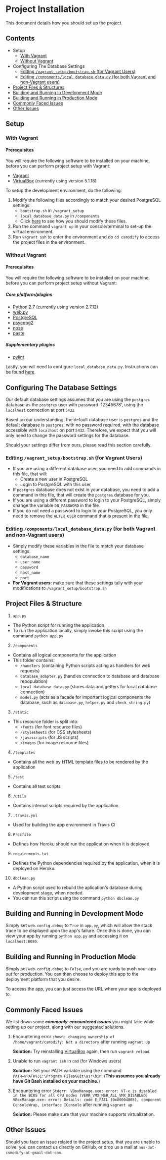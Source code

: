 # Project Installation

This document details how you should set up the project.

## Contents

* Setup
  * [With Vagrant](#with-vagrant)
  * [Without Vagrant](#without-vagrant)
* Configuring The Database Settings
  * [Editing `/vagrant_setup/bootstrap.sh` (for Vagrant Users)](#editing-vagrant_setupbootstrapsh-for-vagrant-users)
  * [Editing `/components/local_database_data.py` (for both Vagrant and non-Vagrant users)](#editing-componentslocal_database_datapy-for-both-vagrant-and-non-vagrant-users)
* [Project Files & Structures](#project-files--structure)
* [Building and Running in Development Mode](#building-and-running-in-development-mode)
* [Building and Running in Production Mode](#building-and-running-in-production-mode)
* [Commonly Faced Issues](#commonly-faced-issues)
* [Other Issues](#other-issues)

## Setup

### With Vagrant

#### Prerequisites

You will require the following software to be installed on your machine, before you can perform project setup with Vagrant:

* [Vagrant](https://www.vagrantup.com/downloads.html)
* [VirtualBox](https://www.virtualbox.org/wiki/Downloads) (currently using version 5.1.18)

To setup the development environment, do the following:

1. Modify the following files accordingly to match your desired PostgreSQL settings:
    * `bootstrap.sh` in `/vagrant_setup`
    * `local_database_data.py` in `/components`
    * Click [here](#configuring-the-database-settings) to see how you should modify these files.
2. Run the command `vagrant up` in your console/terminal to set-up the virtual environment.
3. Run `vagrant ssh` to enter the environment and do `cd csmodify` to access the project files in the environment.

### Without Vagrant

#### Prerequisites

You will require the following software to be installed on your machine, before you can perform project setup without Vagrant:

##### Core platform/plugins
* [Python 2.7](https://www.python.org/downloads/) (currently using version 2.7.12)
* [web.py](http://webpy.org/install)
* [PostgreSQL](https://www.postgresql.org/download/)
* [psycopg2](https://pypi.python.org/pypi/psycopg2)
* [nose](https://pypi.python.org/pypi/nose/1.3.7)
* [paste](https://pypi.python.org/pypi/Paste)

##### Supplementary plugins
* [pylint](https://www.pylint.org/#install)

Lastly, you will need to configure `local_database_data.py`. Instructions can be found [here](#configuring-the-database-settings).

## Configuring The Database Settings

Our default database settings assumes that you are using the `postgres` database as the `postgres` user with password '12345678', using the `localhost` connection at port `5432`.

Based on our understanding, the default database user is `postgres` and the default database is `postgres`, with no password required, with the database accessible with `localhost` on port `5432`. Therefore, we expect that you will only need to change the password settings for the database.

Should your settings differ from ours, please read this section carefully.

### Editing `/vagrant_setup/bootstrap.sh` (for Vagrant Users)

* If you are using a different database user, you need to add commands in this file, that will:
  * Create a new user in PostgreSQL
  * Login to PostgreSQL with this user
* If `postgres` database does not exist in your database, you need to add a command in this file, that will create the `postgres` database for you.
* If you are using a different password to login to your PostgreSQL, simply change the variable `DB_PASSWORD` in the file.
* If you do not need a password to login to your PostgreSQL, you only need to remove the `ALTER USER` command that is present in the file.

### Editing `/components/local_database_data.py` (for both Vagrant and non-Vagrant users)

* Simply modify these variables in the file to match your database settings:
  * `database_name`
  * `user_name`
  * `password`
  * `host_name`
  * `port`
* **For Vagrant users:** make sure that these settings tally with your modifications to `/vagrant_setup/bootstrap.sh`

## Project Files & Structure

1. `app.py`
  * The Python script for running the application
  * To run the application locally, simply invoke this script using the command `python app.py`

2. `/components`
  * Contains all logical components for the application
  * This folder contains:
    * `/handlers` (containing Python scripts acting as handlers for web requests)
    * `database_adapter.py` (handles connection to database and database repopulation)
    * `local_database_data.py` (stores data and getters for local database connection)
    * `model.py` (acts as a facade for important logical components the database, such as `database.py`, `helper.py` and `check_string.py`)

3. `/static`
  * This resource folder is split into:
    * `/fonts` (for font resource files)
    * `/stylesheets` (for CSS stylesheets)
    * `/javascripts` (for JS scripts)
    * `/images` (for image resource files)

4. `/templates`
  * Contains all the web.py HTML template files to be rendered by the application

5. `/test`
  * Contains all test scripts

6. `/utils`
  * Contains internal scripts required by the application.

7. `.travis.yml`
  * Used for building the app environment in Travis CI

8. `Procfile`
  * Defines how Heroku should run the application when it is deployed.

9. `requirements.txt`
  * Defines the Python dependencies required by the application, when it is deployed on Heroku.

10. `dbclean.py`
  * A Python script used to rebuild the aplication's database during development stage, when needed.
  * You can run this script using the command `python dbclean.py`

## Building and Running in Development Mode

Simply set `web.config.debug` to `True` in `app.py`, which will allow the stack trace to be displayed upon the app's failure. Once this is done, you can view your app by running `python app.py` and accessing it on `localhost:8080`.

## Building and Running in Production Mode

Simply set `web.config.debug` to `False`, and you are ready to push your app out for production. You can then choose to deploy this app to the deployment platform that you desire.

To access the app, you can just access the URL where your app is deployed to.

## Commonly Faced Issues

We list down some ***commonly-encountered issues*** you might face while setting up our project, along with our suggested solutions.

1. Encountering error `chown: changing ownership of /home/vagrant/csmodify: Not a directory` after running `vagrant up`

    **Solution:** Try reinstalling [VirtualBox](https://www.virtualbox.org/wiki/Downloads) again, then run `vagrant reload`.


2. Unable to run `vagrant ssh` in `cmd` (for Windows users)

    **Solution:** Set your PATH variable using the command `PATH=%PATH%;C:\Program Files\Git\usr\bin`. (**This assumes you already have Git Bash installed on your machine.**)


3. Encountering error `Stderr: VBoxManage.exe: error: VT-x is disabled in the BIOS for all CPU modes (VERR_VMX_MSR_ALL_VMX_DISABLED) VBoxManage.exe: error: Details: code E_FAIL (0x80004005), component ConsoleWrap, interface IConsole` after running `vagrant up`

    **Solution:** Please make sure that your machine supports virtualization.

## Other Issues

Should you face an issue related to the project setup, that you are unable to solve, you can contact us directly on GitHub, or drop us a mail at `nus-dot-csmodify-at-gmail-dot-com`.